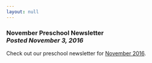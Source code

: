 ```yaml
---
layout: null
---
```


<h3 class="ui header">
  November Preschool Newsletter
  <div class="sub header">
    <i>Posted November 3, 2016</i>
  </div>
</h3>

Check out our preschool newsletter for
<a href="{{ site.baseurl }}/assets/newsletters/COH November 2016 Newsletter.pdf">November 2016</a>.
